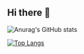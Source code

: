 ## Hi there 👋

![Anurag's GitHub stats](https://github-readme-stats.vercel.app/api?username=mdrazak2001&show_icons=true&theme=dark&count_private=true&show_icons=true)

[![Top Langs](https://github-readme-stats.vercel.app/api/top-langs/?username=mdrazak2001&hide=Jupyter%20Notebook&layout=compact)](https://github.com/anuraghazra/github-readme-stats)


<!--
**mdrazak2001/mdrazak2001** is a ✨ _special_ ✨ repository because its `README.md` (this file) appears on your GitHub profile.

Here are some ideas to get you started:

- 🔭 I’m currently working on ...
- 🌱 I’m currently learning ...
- 👯 I’m looking to collaborate on ...
- 🤔 I’m looking for help with ...
- 💬 Ask me about ...
- 📫 How to reach me: ...
- 😄 Pronouns: ...
- ⚡ Fun fact: ...
-->
